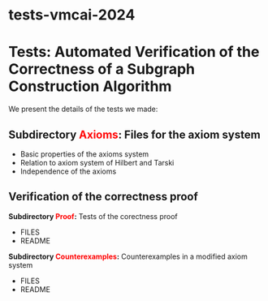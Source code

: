 # tests-vmcai-2024

Tests: Automated Verification of the Correctness of a Subgraph Construction Algorithm
======================================================================================

We present the details of the tests we made:

Subdirectory <font color=red>Axioms</font>: Files for the axiom system
------------------------------------------------
- Basic properties of the axioms system
- Relation to axiom system of Hilbert and Tarski
- Independence of the axioms

Verification of the correctness proof
-------------------------------------
<b> Subdirectory <font color=red>Proof</font>:</b> Tests of the corectness proof
 - FILES
 - README

<b> Subdirectory <font color=red>Counterexamples</font>:</b> Counterexamples in a modified axiom system
 - FILES
 - README
